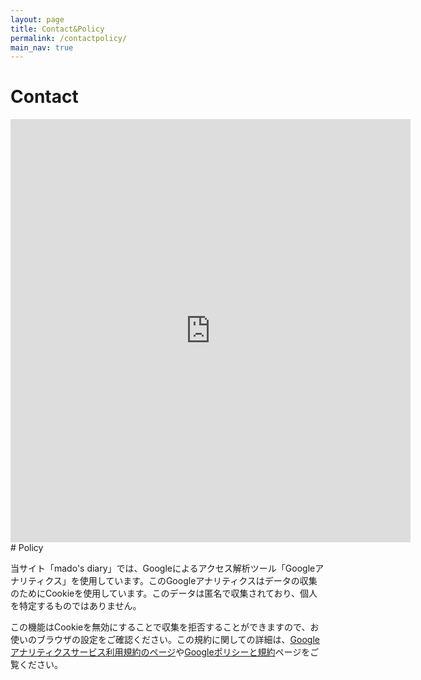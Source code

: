 ```yaml
---
layout: page
title: Contact&Policy
permalink: /contactpolicy/
main_nav: true
---
```

# Contact

<iframe src="https://docs.google.com/forms/d/e/1FAIpQLSdytGJqJSk9wTUusJ_Sx0_c4ETI6xYHGOl_zKJTelC1TzLEng/viewform?embedded=true" width="640" height="677" frameborder="0" marginheight="0" marginwidth="0">読み込んでいます…</iframe>
<br>
# Policy

当サイト「mado's diary」では、Googleによるアクセス解析ツール「Googleアナリティクス」を使用しています。このGoogleアナリティクスはデータの収集のためにCookieを使用しています。このデータは匿名で収集されており、個人を特定するものではありません。

この機能はCookieを無効にすることで収集を拒否することができますので、お使いのブラウザの設定をご確認ください。この規約に関しての詳細は、[Googleアナリティクスサービス利用規約のページ](https://marketingplatform.google.com/about/analytics/terms/jp/)や[Googleポリシーと規約](https://policies.google.com/technologies/ads?hl=ja)ページをご覧ください。
